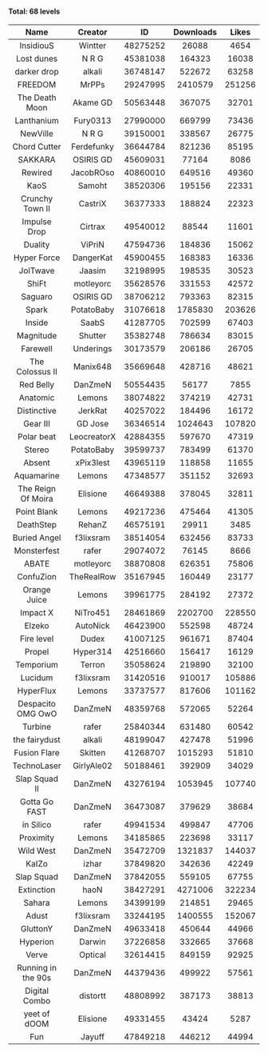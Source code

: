 #### Total: 68 levels

| Name | Creator | ID | Downloads | Likes |
|:---:|:---:|:---:|:---:|:---:|
| InsidiouS | Wintter | 48275252 | 26088 | 4654
| Lost dunes | N R G | 45381038 | 164323 | 16038
| darker drop | alkali | 36748147 | 522672 | 63258
| FREEDOM | MrPPs | 29247995 | 2410579 | 251256
| The Death Moon | Akame GD | 50563448 | 367075 | 32701
| Lanthanium | Fury0313 | 27990000 | 669799 | 73436
| NewVille | N R G | 39150001 | 338567 | 26775
| Chord Cutter | Ferdefunky | 36644784 | 821236 | 85195
| SAKKARA | OSIRIS GD | 45609031 | 77164 | 8086
| Rewired | JacobROso | 40860010 | 649516 | 49360
| KaoS | Samoht | 38520306 | 195156 | 22331
| Crunchy Town II | CastriX | 36377333 | 188824 | 22323
| Impulse Drop  | Cirtrax | 49540012 | 88544 | 11601
| Duality | ViPriN | 47594736 | 184836 | 15062
| Hyper Force | DangerKat | 45900455 | 168383 | 16336
| JolTwave | Jaasim | 32198995 | 198535 | 30523
| ShiFt | motleyorc | 35628576 | 331553 | 42572
| Saguaro | OSIRIS GD | 38706212 | 793363 | 82315
| Spark | PotatoBaby | 31076618 | 1785830 | 203626
| Inside | SaabS | 41287705 | 702599 | 67403
| Magnitude | Shutter | 35382748 | 786634 | 83015
| Farewell | Underings | 30173579 | 206186 | 26705
| The Colossus II | Manix648 | 35669648 | 428716 | 48621
| Red Belly | DanZmeN | 50554435 | 56177 | 7855
| Anatomic | Lemons | 38074822 | 374219 | 42731
| Distinctive | JerkRat | 40257022 | 184496 | 16172
| Gear III | GD Jose | 36346514 | 1024643 | 107820
| Polar beat | LeocreatorX | 42884355 | 597670 | 47319
| Stereo | PotatoBaby | 39599737 | 783499 | 61370
| Absent | xPix3lest | 43965119 | 118858 | 11655
| Aquamarine | Lemons | 47348577 | 351152 | 32693
| The Reign Of Moira | Elisione | 46649388 | 378045 | 32811
| Point Blank | Lemons | 49217236 | 475464 | 41305
| DeathStep | RehanZ | 46575191 | 29911 | 3485
| Buried Angel | f3lixsram | 38514054 | 632456 | 83733
| Monsterfest | rafer | 29074072 | 76145 | 8666
| ABATE | motleyorc | 38870808 | 626351 | 75806
| ConfuZion | TheRealRow | 35167945 | 160449 | 23177
| Orange Juice | Lemons | 39961775 | 284192 | 27372
| Impact X | NiTro451 | 28461869 | 2202700 | 228550
| Elzeko | AutoNick | 46423900 | 552598 | 48724
| Fire level | Dudex | 41007125 | 961671 | 87404
| Propel | Hyper314 | 42516660 | 156417 | 16129
| Temporium | Terron | 35058624 | 219890 | 32100
| Lucidum | f3lixsram | 31420516 | 910017 | 105886
| HyperFlux | Lemons | 33737577 | 817606 | 101162
| Despacito OMG OwO | DanZmeN | 48359768 | 572065 | 52264
| Turbine | rafer | 25840344 | 631480 | 60542
| the fairydust | alkali | 48199047 | 427478 | 51996
| Fusion Flare | Skitten | 41268707 | 1015293 | 51810
| TechnoLaser | GirlyAle02 | 50188461 | 392909 | 34029
| Slap Squad II | DanZmeN | 43276194 | 1053945 | 107740
| Gotta Go FAST | DanZmeN | 36473087 | 379629 | 38684
| in Silico | rafer | 49941534 | 499847 | 47706
| Proximity | Lemons | 34185865 | 223698 | 33117
| Wild West | DanZmeN | 35472709 | 1321837 | 144037
| KaIZo | izhar | 37849820 | 342636 | 42249
| Slap Squad | DanZmeN | 37842055 | 559105 | 67755
| Extinction | haoN | 38427291 | 4271006 | 322234
| Sahara | Lemons | 34399199 | 214851 | 29465
| Adust | f3lixsram | 33244195 | 1400555 | 152067
| GluttonY | DanZmeN | 49633418 | 450644 | 44966
| Hyperion | Darwin | 37226858 | 332665 | 37668
| Verve | Optical | 32614415 | 849159 | 92925
| Running in the 90s | DanZmeN | 44379436 | 499922 | 57561
| Digital Combo | distortt | 48808992 | 387173 | 38813
| yeet of dOOM | Elisione | 49331455 | 43424 | 5287
| Fun | Jayuff | 47849218 | 446212 | 44994
